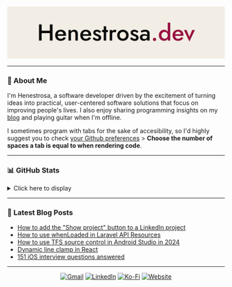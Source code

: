 <a href="https://henestrosa.dev">
  <picture>
    <source media="(prefers-color-scheme: light)" srcset="https://github.com/HenestrosaDev/HenestrosaDev/blob/main/banner-light.png">
    <source media="(prefers-color-scheme: dark)" srcset="https://github.com/HenestrosaDev/HenestrosaDev/blob/main/banner-dark.png">
    <img alt="Banner" src="https://github.com/HenestrosaDev/HenestrosaDev/blob/main/banner-light.png">
  </picture>
</a>

---

### 👤 About Me

I'm Henestrosa, a software developer driven by the excitement of turning ideas into practical, user-centered software solutions that focus on improving people's lives. I also enjoy sharing programming insights on my [blog](https://henestrosa.dev/blog) and playing guitar when I'm offline. 

I sometimes program with tabs for the sake of accesibility, so I'd highly suggest you to check [your Github preferences](https://github.com/settings/appearance) > **Choose the number of spaces a tab is equal to when rendering code**.

---

### 📊 GitHub Stats

<details>
  <summary>Click here to display</summary>
  <br />
  <div align="center">
  
  ![Profile details](http://github-profile-summary-cards.vercel.app/api/cards/profile-details?username=HenestrosaDev&theme=highcontrast) 

  ![Top languages by repo](http://github-profile-summary-cards.vercel.app/api/cards/repos-per-language?username=HenestrosaDev&theme=highcontrast)
  ![Profile summary](http://github-profile-summary-cards.vercel.app/api/cards/stats?username=HenestrosaDev&theme=highcontrast)
  </div>
</details>

---

### 📖 Latest Blog Posts

<!-- BLOG-POST-LIST:START -->
- [How to add the &quot;Show project&quot; button to a LinkedIn project](https://henestrosa.dev/blog/how-to-add-the-show-project-button-to-a-linkedin-project)
- [How to use whenLoaded in Laravel API Resources](https://henestrosa.dev/blog/how-to-use-whenloaded-in-laravel-api-resources)
- [How to use TFS source control in Android Studio in 2024](https://henestrosa.dev/blog/how-to-use-tfs-source-control-in-android-studio-in-2024)
- [Dynamic line clamp in React](https://henestrosa.dev/blog/dynamic-line-clamp-in-react)
- [151 iOS interview questions answered](https://henestrosa.dev/blog/151-ios-interview-questions)
<!-- BLOG-POST-LIST:END -->

<hr />

<div align="center">

  [![Gmail](https://img.shields.io/badge/Gmail-D14836?style=for-the-badge&logo=gmail&logoColor=white)](mailto:henestrosadev@gmail.com)
  [![LinkedIn](https://img.shields.io/badge/LinkedIn-0077B5?style=for-the-badge&logo=linkedin&logoColor=white)](https://www.linkedin.com/in/henestrosadev)
  [![Ko-Fi](https://img.shields.io/badge/kofi-FF5E5B?style=for-the-badge&logo=kofi&logoColor=white)](https://ko-fi.com/henestrosadev)
  [![Website](https://img.shields.io/badge/Website-blue?style=for-the-badge&labelColor=blue)](https://henestrosa.dev)
</div>
